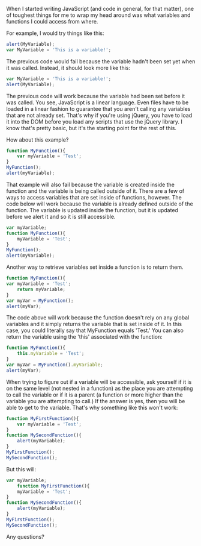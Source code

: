 When I started writing JavaScript (and code in general, for that matter), one of toughest things for me to wrap my head around was what variables and functions I could access from where.

<!-- more -->

For example, I would try things like this:

```javascript
alert(MyVariable);
var MyVariable = 'This is a variable!';
```

The previous code would fail because the variable hadn't been set yet when it was called.  Instead, it should look more like this:

```javascript
var MyVariable = 'This is a variable!';
alert(MyVariable);
```

The previous code will work because the variable had been set before it was called.  You see, JavaScript is a linear language.  Even files have to be loaded in a linear fashion to guarantee that you aren't calling any variables that are not already set.  That's why if you're using jQuery, you have to load it into the DOM before you load any scripts that use the jQuery library.  I know that's pretty basic, but it's the starting point for the rest of this.

How about this example?

```javascript
function MyFunction(){
    var myVariable = 'Test';
}
MyFunction();
alert(myVariable);
```

That example will also fail because the variable is created inside the function and the variable is being called outside of it.  There are a few of ways to access variables that are set inside of functions, however.  The code below will work because the variable is already defined outside of the function.  The variable is updated inside the function, but it is updated before we alert it and so it is still accessible.

```javascript
var myVariable;
function MyFunction(){
    myVariable = 'Test';
}
MyFunction();
alert(myVariable);
```

Another way to retrieve variables set inside a function is to return them.

```javascript
function MyFunction(){
var myVariable = 'Test';
    return myVariable;
}
var myVar = MyFunction();
alert(myVar);
```

The code above will work because the function doesn't rely on any global variables and it simply returns the variable that is set inside of it.  In this case, you could literally say that MyFunction equals 'Test.'  You can also return the variable using the 'this' associated with the function:

```javascript
function MyFunction(){
    this.myVariable = 'Test';
}
var myVar = MyFunction().myVariable;
alert(myVar);
```

When trying to figure out if a variable will be accessible, ask yourself if it is on the same level (not nested in a function) as the place you are attempting to call the variable or if it is a parent (a function or more higher than the variable you are attempting to call.)  If the answer is yes, then you will be able to get to the variable.  That's why something like this won't work:

```javascript
function MyFirstFunction(){
    var myVariable = 'Test';
}
function MySecondFunction(){
    alert(myVariable);
}
MyFirstFunction();
MySecondFunction();
```

But this will:

```javascript
var myVariable;
    function MyFirstFunction(){
    myVariable = 'Test';
}
function MySecondFunction(){
    alert(myVariable);
}
MyFirstFunction();
MySecondFunction();
```

Any questions?